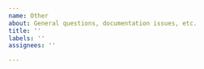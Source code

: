 ```yaml
---
name: Other
about: General questions, documentation issues, etc.
title: ''
labels: ''
assignees: ''

---
```



